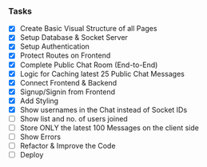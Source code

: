 ### Tasks

- [x] Create Basic Visual Structure of all Pages
- [x] Setup Database & Socket Server
- [x] Setup Authentication
- [x] Protect Routes on Frontend
- [x] Complete Public Chat Room (End-to-End)
- [x] Logic for Caching latest 25 Public Chat Messages
- [x] Connect Frontend & Backend
- [x] Signup/Signin from Frontend
- [x] Add Styling
- [x] Show usernames in the Chat instead of Socket IDs
- [ ] Show list and no. of users joined
- [ ] Store ONLY the latest 100 Messages on the client side
- [ ] Show Errors
- [ ] Refactor & Improve the Code
- [ ] Deploy
